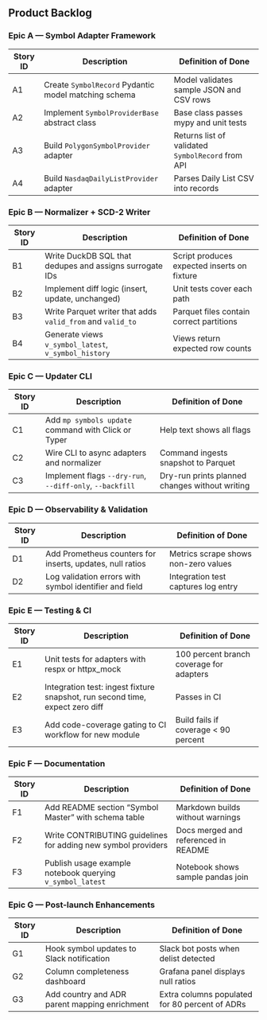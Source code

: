 ## Product Backlog

### Epic A — Symbol Adapter Framework

| Story ID | Description                                          | Definition of Done                                |
| -------- | ---------------------------------------------------- | ------------------------------------------------- |
| A1       | Create `SymbolRecord` Pydantic model matching schema | Model validates sample JSON and CSV rows          |
| A2       | Implement `SymbolProviderBase` abstract class        | Base class passes mypy and unit tests             |
| A3       | Build `PolygonSymbolProvider` adapter                | Returns list of validated `SymbolRecord` from API |
| A4       | Build `NasdaqDailyListProvider` adapter              | Parses Daily List CSV into records                |

### Epic B — Normalizer + SCD-2 Writer

| Story ID | Description                                                | Definition of Done                          |
| -------- | ---------------------------------------------------------- | ------------------------------------------- |
| B1       | Write DuckDB SQL that dedupes and assigns surrogate IDs    | Script produces expected inserts on fixture |
| B2       | Implement diff logic (insert, update, unchanged)           | Unit tests cover each path                  |
| B3       | Write Parquet writer that adds `valid_from` and `valid_to` | Parquet files contain correct partitions    |
| B4       | Generate views `v_symbol_latest`, `v_symbol_history`       | Views return expected row counts            |

### Epic C — Updater CLI

| Story ID | Description                                              | Definition of Done                             |
| -------- | -------------------------------------------------------- | ---------------------------------------------- |
| C1       | Add `mp symbols update` command with Click or Typer      | Help text shows all flags                      |
| C2       | Wire CLI to async adapters and normalizer                | Command ingests snapshot to Parquet            |
| C3       | Implement flags `--dry-run`, `--diff-only`, `--backfill` | Dry-run prints planned changes without writing |

### Epic D — Observability & Validation

| Story ID | Description                                               | Definition of Done                   |
| -------- | --------------------------------------------------------- | ------------------------------------ |
| D1       | Add Prometheus counters for inserts, updates, null ratios | Metrics scrape shows non-zero values |
| D2       | Log validation errors with symbol identifier and field    | Integration test captures log entry  |

### Epic E — Testing & CI

| Story ID | Description                                                                  | Definition of Done                       |
| -------- | ---------------------------------------------------------------------------- | ---------------------------------------- |
| E1       | Unit tests for adapters with respx or httpx\_mock                            | 100 percent branch coverage for adapters |
| E2       | Integration test: ingest fixture snapshot, run second time, expect zero diff | Passes in CI                             |
| E3       | Add code-coverage gating to CI workflow for new module                       | Build fails if coverage < 90 percent     |

### Epic F — Documentation

| Story ID | Description                                                   | Definition of Done                   |
| -------- | ------------------------------------------------------------- | ------------------------------------ |
| F1       | Add README section “Symbol Master” with schema table          | Markdown builds without warnings     |
| F2       | Write CONTRIBUTING guidelines for adding new symbol providers | Docs merged and referenced in README |
| F3       | Publish usage example notebook querying `v_symbol_latest`     | Notebook shows sample pandas join    |

### Epic G — Post-launch Enhancements

| Story ID | Description                                   | Definition of Done                             |
| -------- | --------------------------------------------- | ---------------------------------------------- |
| G1       | Hook symbol updates to Slack notification     | Slack bot posts when delist detected           |
| G2       | Column completeness dashboard                 | Grafana panel displays null ratios             |
| G3       | Add country and ADR parent mapping enrichment | Extra columns populated for 80 percent of ADRs |

